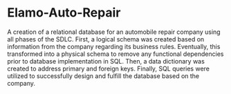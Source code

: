 # Elamo-Auto-Repair
A creation of a relational database for an automobile repair company using all phases of the SDLC. First, a logical schema was created based on information from the company regarding its business rules. Eventually, this transformed into a physical schema to remove any functional dependencies prior to database implementation in SQL. Then, a data dictionary was created to address primary and foreign keys. Finally, SQL queries were utilized to successfully design and fulfill the database based on the company. 
